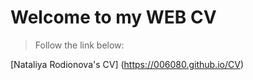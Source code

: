 # Welcome to my WEB CV

>Follow the link below:

[Nataliya Rodionova's CV] (https://006080.github.io/CV)
